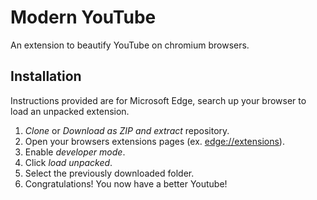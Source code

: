 # Modern YouTube

An extension to beautify YouTube on chromium browsers.

## Installation 

Instructions provided are for Microsoft Edge, search up your browser to load an unpacked extension.

1. *Clone* or *Download as ZIP and extract* repository.
1. Open your browsers extensions pages (ex. <edge://extensions>).
1. Enable *developer mode*.
1. Click *load unpacked*.
1. Select the previously downloaded folder.
1. Congratulations! You now have a better Youtube!